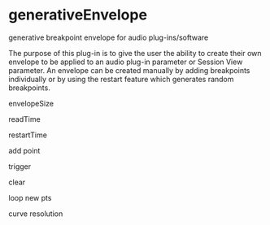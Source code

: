 generativeEnvelope
==================

generative breakpoint envelope for audio plug-ins/software

The purpose of this plug-in is to give the user the ability to create their own envelope to be applied to an audio plug-in parameter or Session View parameter. An envelope can be created manually by adding breakpoints individually or by using the restart feature which generates random breakpoints. 

envelopeSize

readTime

restartTime

add point

trigger

clear

loop new pts

curve resolution
